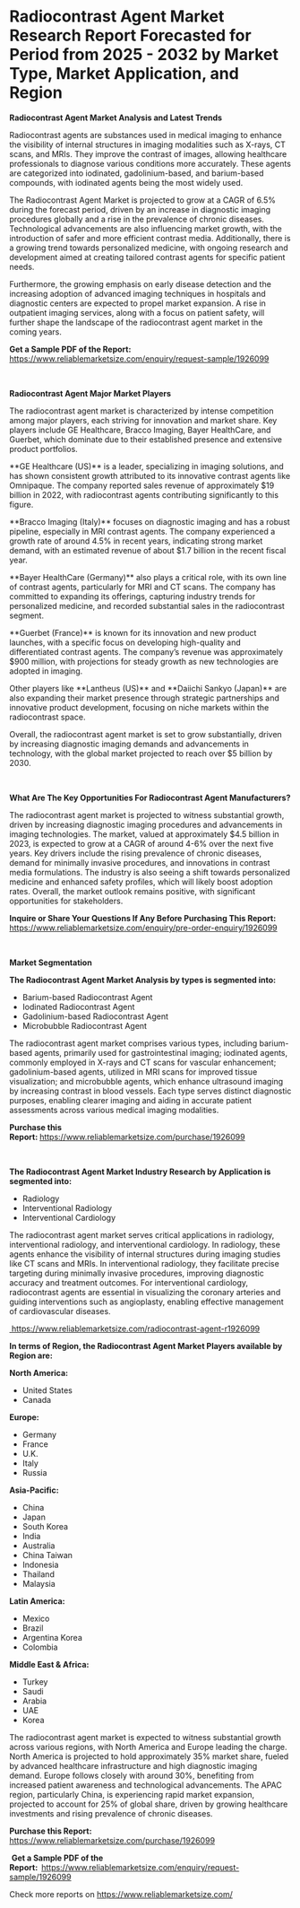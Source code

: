 <p><h1>Radiocontrast Agent Market Research Report Forecasted for Period from 2025 -  2032 by Market Type, Market Application, and Region</h1></p><p><strong>Radiocontrast Agent Market Analysis and Latest Trends</strong></p>
<p><p>Radiocontrast agents are substances used in medical imaging to enhance the visibility of internal structures in imaging modalities such as X-rays, CT scans, and MRIs. They improve the contrast of images, allowing healthcare professionals to diagnose various conditions more accurately. These agents are categorized into iodinated, gadolinium-based, and barium-based compounds, with iodinated agents being the most widely used.</p><p>The Radiocontrast Agent Market is projected to grow at a CAGR of 6.5% during the forecast period, driven by an increase in diagnostic imaging procedures globally and a rise in the prevalence of chronic diseases. Technological advancements are also influencing market growth, with the introduction of safer and more efficient contrast media. Additionally, there is a growing trend towards personalized medicine, with ongoing research and development aimed at creating tailored contrast agents for specific patient needs.</p><p>Furthermore, the growing emphasis on early disease detection and the increasing adoption of advanced imaging techniques in hospitals and diagnostic centers are expected to propel market expansion. A rise in outpatient imaging services, along with a focus on patient safety, will further shape the landscape of the radiocontrast agent market in the coming years.</p></p>
<p><strong>Get a Sample PDF of the Report:&nbsp;</strong> <a href="https://www.reliablemarketsize.com/enquiry/request-sample/1926099?utm_campaign=2317&utm_medium=2&utm_source=Github&utm_content=ia&utm_term=28032025&utm_id=radiocontrast-agent">https://www.reliablemarketsize.com/enquiry/request-sample/1926099</a></p>
<p>&nbsp;</p>
<p><strong>Radiocontrast Agent Major Market Players</strong></p>
<p><p>The radiocontrast agent market is characterized by intense competition among major players, each striving for innovation and market share. Key players include GE Healthcare, Bracco Imaging, Bayer HealthCare, and Guerbet, which dominate due to their established presence and extensive product portfolios.</p><p>**GE Healthcare (US)** is a leader, specializing in imaging solutions, and has shown consistent growth attributed to its innovative contrast agents like Omnipaque. The company reported sales revenue of approximately $19 billion in 2022, with radiocontrast agents contributing significantly to this figure.</p><p>**Bracco Imaging (Italy)** focuses on diagnostic imaging and has a robust pipeline, especially in MRI contrast agents. The company experienced a growth rate of around 4.5% in recent years, indicating strong market demand, with an estimated revenue of about $1.7 billion in the recent fiscal year.</p><p>**Bayer HealthCare (Germany)** also plays a critical role, with its own line of contrast agents, particularly for MRI and CT scans. The company has committed to expanding its offerings, capturing industry trends for personalized medicine, and recorded substantial sales in the radiocontrast segment.</p><p>**Guerbet (France)** is known for its innovation and new product launches, with a specific focus on developing high-quality and differentiated contrast agents. The company’s revenue was approximately $900 million, with projections for steady growth as new technologies are adopted in imaging.</p><p>Other players like **Lantheus (US)** and **Daiichi Sankyo (Japan)** are also expanding their market presence through strategic partnerships and innovative product development, focusing on niche markets within the radiocontrast space.</p><p>Overall, the radiocontrast agent market is set to grow substantially, driven by increasing diagnostic imaging demands and advancements in technology, with the global market projected to reach over $5 billion by 2030.</p></p>
<p>&nbsp;</p>
<p><strong>What Are The Key Opportunities For Radiocontrast Agent Manufacturers?</strong></p>
<p><p>The radiocontrast agent market is projected to witness substantial growth, driven by increasing diagnostic imaging procedures and advancements in imaging technologies. The market, valued at approximately $4.5 billion in 2023, is expected to grow at a CAGR of around 4-6% over the next five years. Key drivers include the rising prevalence of chronic diseases, demand for minimally invasive procedures, and innovations in contrast media formulations. The industry is also seeing a shift towards personalized medicine and enhanced safety profiles, which will likely boost adoption rates. Overall, the market outlook remains positive, with significant opportunities for stakeholders.</p></p>
<p><strong>Inquire or Share Your Questions If Any Before Purchasing This Report:</strong> <a href="https://www.reliablemarketsize.com/enquiry/pre-order-enquiry/1926099?utm_campaign=2317&utm_medium=2&utm_source=Github&utm_content=ia&utm_term=28032025&utm_id=radiocontrast-agent">https://www.reliablemarketsize.com/enquiry/pre-order-enquiry/1926099</a></p>
<p>&nbsp;</p>
<p><strong>Market Segmentation</strong></p>
<p><strong>The Radiocontrast Agent Market Analysis by types is segmented into:</strong></p>
<p><ul><li>Barium-based Radiocontrast Agent</li><li>Iodinated Radiocontrast Agent</li><li>Gadolinium-based Radiocontrast Agent</li><li>Microbubble Radiocontrast Agent</li></ul></p>
<p><p>The radiocontrast agent market comprises various types, including barium-based agents, primarily used for gastrointestinal imaging; iodinated agents, commonly employed in X-rays and CT scans for vascular enhancement; gadolinium-based agents, utilized in MRI scans for improved tissue visualization; and microbubble agents, which enhance ultrasound imaging by increasing contrast in blood vessels. Each type serves distinct diagnostic purposes, enabling clearer imaging and aiding in accurate patient assessments across various medical imaging modalities.</p></p>
<p><strong>Purchase this Report:&nbsp;</strong><a href="https://www.reliablemarketsize.com/purchase/1926099?utm_campaign=2317&utm_medium=2&utm_source=Github&utm_content=ia&utm_term=28032025&utm_id=radiocontrast-agent">https://www.reliablemarketsize.com/purchase/1926099</a></p>
<p>&nbsp;</p>
<p><strong>The Radiocontrast Agent Market Industry Research by Application is segmented into:</strong></p>
<p><ul><li>Radiology</li><li>Interventional Radiology</li><li>Interventional Cardiology</li></ul></p>
<p><p>The radiocontrast agent market serves critical applications in radiology, interventional radiology, and interventional cardiology. In radiology, these agents enhance the visibility of internal structures during imaging studies like CT scans and MRIs. In interventional radiology, they facilitate precise targeting during minimally invasive procedures, improving diagnostic accuracy and treatment outcomes. For interventional cardiology, radiocontrast agents are essential in visualizing the coronary arteries and guiding interventions such as angioplasty, enabling effective management of cardiovascular diseases.</p></p>
<p><a href="https://www.reliablemarketsize.com/radiocontrast-agent-r1926099?utm_campaign=2317&utm_medium=2&utm_source=Github&utm_content=ia&utm_term=28032025&utm_id=radiocontrast-agent">&nbsp;https://www.reliablemarketsize.com/radiocontrast-agent-r1926099</a></p>
<p><strong>In terms of Region, the Radiocontrast Agent Market Players available by Region are:</strong></p>
<p>
    <p> <strong> North America: </strong>
        <ul>
            <li>United States</li>
            <li>Canada</li>
        </ul>
        </p> 
    <p> <strong> Europe: </strong>
        <ul>
            <li>Germany</li>
            <li>France</li>
            <li>U.K.</li>
            <li>Italy</li>
            <li>Russia</li>
        </ul>
        </p> 
    <p> <strong> Asia-Pacific: </strong>
        <ul>
            <li>China</li>
            <li>Japan</li>
            <li>South Korea</li>
            <li>India</li>
            <li>Australia</li>
            <li>China Taiwan</li>
            <li>Indonesia</li>
            <li>Thailand</li>
            <li>Malaysia</li>
        </ul>
        </p> 
    <p> <strong> Latin America: </strong>
        <ul>
            <li>Mexico</li>
            <li>Brazil</li>
            <li>Argentina Korea</li>
            <li>Colombia</li>
        </ul>
        </p> 
    <p> <strong> Middle East & Africa: </strong>
        <ul>
            <li>Turkey</li>
            <li>Saudi</li>
            <li>Arabia</li>
            <li>UAE</li>
            <li>Korea</li>
        </ul>
    </p>
    </p>
<p><p>The radiocontrast agent market is expected to witness substantial growth across various regions, with North America and Europe leading the charge. North America is projected to hold approximately 35% market share, fueled by advanced healthcare infrastructure and high diagnostic imaging demand. Europe follows closely with around 30%, benefiting from increased patient awareness and technological advancements. The APAC region, particularly China, is experiencing rapid market expansion, projected to account for 25% of global share, driven by growing healthcare investments and rising prevalence of chronic diseases.</p></p>
<p><strong>Purchase this Report: </strong><a href="https://www.reliablemarketsize.com/purchase/1926099?utm_campaign=2317&utm_medium=2&utm_source=Github&utm_content=ia&utm_term=28032025&utm_id=radiocontrast-agent">https://www.reliablemarketsize.com/purchase/1926099</a></p>
<p>&nbsp;<strong>Get a Sample PDF of the Report:&nbsp;&nbsp;</strong><a href="https://www.reliablemarketsize.com/enquiry/request-sample/1926099?utm_campaign=2317&utm_medium=2&utm_source=Github&utm_content=ia&utm_term=28032025&utm_id=radiocontrast-agent">https://www.reliablemarketsize.com/enquiry/request-sample/1926099</a></p>
<p><strong></strong></p>
<p>Check more reports on <a href="https://www.reliablemarketsize.com/?utm_campaign=2317&utm_medium=2&utm_source=Github&utm_content=ia&utm_term=28032025&utm_id=radiocontrast-agent">https://www.reliablemarketsize.com/</a></p>